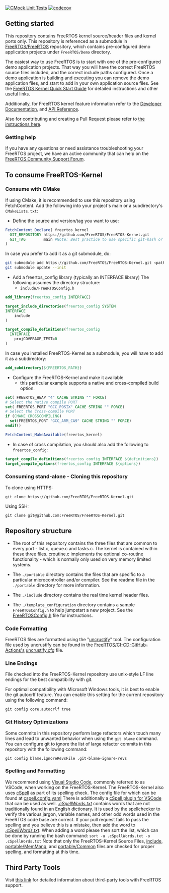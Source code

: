 [![CMock Unit Tests](https://github.com/FreeRTOS/FreeRTOS-Kernel/actions/workflows/unit-tests.yml/badge.svg?branch=main&event=push)](https://github.com/FreeRTOS/FreeRTOS-Kernel/actions/workflows/unit-tests.yml?query=branch%3Amain+event%3Apush+workflow%3A%22CMock+Unit+Tests%22++)
[![codecov](https://codecov.io/gh/FreeRTOS/FreeRTOS-Kernel/badge.svg?branch=main)](https://codecov.io/gh/FreeRTOS/FreeRTOS-Kernel)

## Getting started

This repository contains FreeRTOS kernel source/header files and kernel
ports only. This repository is referenced as a submodule in
[FreeRTOS/FreeRTOS](https://github.com/FreeRTOS/FreeRTOS)
repository, which contains pre-configured demo application projects under
```FreeRTOS/Demo``` directory.

The easiest way to use FreeRTOS is to start with one of the pre-configured demo
application projects.  That way you will have the correct FreeRTOS source files
included, and the correct include paths configured. Once a demo application is
building and executing you can remove the demo application files, and start to
add in your own application source files.  See the
[FreeRTOS Kernel Quick Start Guide](https://www.FreeRTOS.org/FreeRTOS-quick-start-guide.html)
for detailed instructions and other useful links.

Additionally, for FreeRTOS kernel feature information refer to the
[Developer Documentation](https://www.FreeRTOS.org/features.html),
and [API Reference](https://www.FreeRTOS.org/a00106.html).

Also for contributing and creating a Pull Request please refer to
[the instructions here](.github/CONTRIBUTING.md#contributing-via-pull-request).

### Getting help

If you have any questions or need assistance troubleshooting your FreeRTOS project,
we have an active community that can help on the
[FreeRTOS Community Support Forum](https://forums.freertos.org).

## To consume FreeRTOS-Kernel

### Consume with CMake

If using CMake, it is recommended to use this repository using FetchContent.
Add the following into your project's main or a subdirectory's `CMakeLists.txt`:

- Define the source and version/tag you want to use:

```cmake
FetchContent_Declare( freertos_kernel
  GIT_REPOSITORY https://github.com/FreeRTOS/FreeRTOS-Kernel.git
  GIT_TAG        main #Note: Best practice to use specific git-hash or tagged version
)
```

In case you prefer to add it as a git submodule, do:

```bash
git submodule add https://github.com/FreeRTOS/FreeRTOS-Kernel.git <path of the submodule>
git submodule update --init
```

- Add a freertos_config library (typically an INTERFACE library) The following assumes the directory structure:
  - `include/FreeRTOSConfig.h`

```cmake
add_library(freertos_config INTERFACE)

target_include_directories(freertos_config SYSTEM
INTERFACE
    include
)

target_compile_definitions(freertos_config
  INTERFACE
    projCOVERAGE_TEST=0
)
```

In case you installed FreeRTOS-Kernel as a submodule, you will have to add it as a subdirectory:

```cmake
add_subdirectory(${FREERTOS_PATH})
```

- Configure the FreeRTOS-Kernel and make it available
  - this particular example supports a native and cross-compiled build option.

```cmake
set( FREERTOS_HEAP "4" CACHE STRING "" FORCE)
# Select the native compile PORT
set( FREERTOS_PORT "GCC_POSIX" CACHE STRING "" FORCE)
# Select the cross-compile PORT
if (CMAKE_CROSSCOMPILING)
  set(FREERTOS_PORT "GCC_ARM_CA9" CACHE STRING "" FORCE)
endif()

FetchContent_MakeAvailable(freertos_kernel)
```

- In case of cross compilation, you should also add the following to `freertos_config`:

```cmake
target_compile_definitions(freertos_config INTERFACE ${definitions})
target_compile_options(freertos_config INTERFACE ${options})
```

### Consuming stand-alone - Cloning this repository

To clone using HTTPS:

```
git clone https://github.com/FreeRTOS/FreeRTOS-Kernel.git
```

Using SSH:

```
git clone git@github.com:FreeRTOS/FreeRTOS-Kernel.git
```

## Repository structure

- The root of this repository contains the three files that are common to
every port - list.c, queue.c and tasks.c.  The kernel is contained within these
three files.  croutine.c implements the optional co-routine functionality - which
is normally only used on very memory limited systems.

- The ```./portable``` directory contains the files that are specific to a particular microcontroller and/or compiler.
See the readme file in the ```./portable``` directory for more information.

- The ```./include``` directory contains the real time kernel header files.

- The ```./template_configuration``` directory contains a sample `FreeRTOSConfig.h` to help jumpstart a new project.
See the [FreeRTOSConfig.h](examples/template_configuration/FreeRTOSConfig.h) file for instructions.

### Code Formatting

FreeRTOS files are formatted using the
"[uncrustify](https://github.com/uncrustify/uncrustify)" tool.
The configuration file used by uncrustify can be found in the
[FreeRTOS/CI-CD-GitHub-Actions's](https://github.com/FreeRTOS/CI-CD-Github-Actions)
[uncrustify.cfg](https://github.com/FreeRTOS/CI-CD-Github-Actions/tree/main/formatting)
file.

### Line Endings

File checked into the FreeRTOS-Kernel repository use unix-style LF line endings
for the best compatibility with git.

For optimal compatibility with Microsoft Windows tools, it is best to enable
the git autocrlf feature. You can enable this setting for the current
repository using the following command:

```
git config core.autocrlf true
```

### Git History Optimizations

Some commits in this repository perform large refactors which touch many lines
and lead to unwanted behavior when using the `git blame` command. You can
configure git to ignore the list of large refactor commits in this repository
with the following command:

```
git config blame.ignoreRevsFile .git-blame-ignore-revs
```

### Spelling and Formatting

We recommend using [Visual Studio Code](https://code.visualstudio.com),
commonly referred to as VSCode, when working on the FreeRTOS-Kernel.
The FreeRTOS-Kernel also uses [cSpell](https://cspell.org/) as part of its
spelling check. The config file for which can be found at [cspell.config.yaml](cspell.config.yaml)
There is additionally a
[cSpell plugin for VSCode](https://marketplace.visualstudio.com/items?itemName=streetsidesoftware.code-spell-checker)
that can be used as well.
*[.cSpellWords.txt](.github/.cSpellWords.txt)* contains words that are not
traditionally found in an English dictionary. It is used by the spellchecker
to verify the various jargon, variable names, and other odd words used in the
FreeRTOS code base are correct. If your pull request fails to pass the spelling
and you believe this is a mistake, then add the word to
*[.cSpellWords.txt](.github/.cSpellWords.txt)*. When adding a word please
then sort the list, which can be done by running the bash command:
`sort -u .cSpellWords.txt -o .cSpellWords.txt`
Note that only the FreeRTOS-Kernel Source Files, [include](include),
[portable/MemMang](portable/MemMang), and [portable/Common](portable/Common)
files are checked for proper spelling, and formatting at this time.

## Third Party Tools
Visit [this link](.github/third_party_tools.md) for detailed information about
third-party tools with FreeRTOS support.
